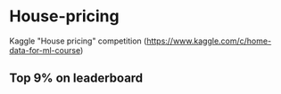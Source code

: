 # House-pricing
Kaggle "House pricing" competition (https://www.kaggle.com/c/home-data-for-ml-course)
## Top 9% on leaderboard
